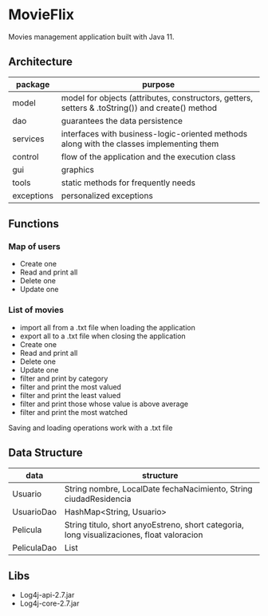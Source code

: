 # MovieFlix
Movies management application built with Java 11.

## Architecture
|package|purpose|
|----------------|-------------------------------|
|model|model for objects (attributes, constructors, getters, setters & .toString()) and create() method|
|dao|guarantees the data persistence|
|services|interfaces with business-logic-oriented methods along with the classes implementing them|
|control|flow of the application and the execution class|
|gui|graphics|
|tools|static methods for frequently needs|
|exceptions|personalized exceptions|

## Functions
### Map of users
 - Create one
 - Read and print all
 - Delete one
 - Update one

### List of movies
 - import all from a .txt file when loading the application
 - export all to a .txt file when closing the application
 - Create one
 - Read and print all
 - Delete one
 - Update one
 - filter and print by category
 - filter and print the most valued
 - filter and print the least valued
 - filter and print those whose value is above average
 - filter and print the most watched

Saving and loading operations work with a .txt file

## Data Structure
|data|structure|
|----------------|-------------------------------|
|Usuario|String nombre, LocalDate fechaNacimiento, String ciudadResidencia|
|UsuarioDao|HashMap<String, Usuario>|
|Pelicula|String titulo, short anyoEstreno, short categoria, long visualizaciones, float valoracion|
|PeliculaDao|List<Pelicula>|

## Libs
 - Log4j-api-2.7.jar
 - Log4j-core-2.7.jar
